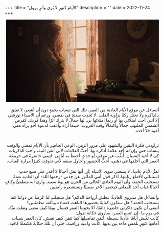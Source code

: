 +++
title = "الأيام كنهرٍ لا يُرى وأثرٍ يزول"
description = ""
date = 2022-11-24
+++

<div dir="rtl">

![alt](img.jpg)

أتساءل عن موقع الأيام العادية من العمر، تلك التي تنساب بخفةٍ دون أن أشعر، لا تعلق بالذاكرة ولا تحتل ركنًا بزاوية القلب، لا تُحدِث صدىً في نفسي، ورغم أن الأصداء تؤرقني إلا أنني أحب امتلائي بها أو ربما امتلائها بي. لها جمالٌ لا يترك أثرًا وهذا مُربك، كقرص الشمس الملتهب جمالاً واكتمالاً وقت الغروب، حينما أراه وأذهب لدعوة أحدٍ يراه معي أعود فلا أجده. <br>

<br>
تراودني فكرة اليقين والشهود على مرور الزمن، الوعي الحاضر بأن الأيام تمضي والوقت ينساب حتى وإن لم أجد علامةً أذكره بها. أحبُّ العلامات لأني أُتقن التيه، وأحب الذكريات كي لا أجيد النسيان. أُنقِّب عن موقفٍ أو حدثٍ أحفظُ به أيامي؛ لتبقى حاضرةً في خريطة العمر التي أخلقها في ذهني، أحبُّ الحضور وأحاول صنعه لأني تذوقت كثيرًا مرارة الغياب. <br>

<br>
تمرُّ الأيام عاديةً، لا يسعني سوى الانتباه إلى أنها تمرّ، أحيانًا لا أقدر على صنع حدثٍ استثنائي لأقطع رتابتها. أذكر قول أمي المأثور عن جدتي -رحمها الله- أن العادية نعمةٌ تستجلب الحمد، وأن اليوم العادي الخالي من الحزن هو يومٌ سعيد. وأرى أنه منطقيٌّ وكافٍ أحيانًا غياب أحد المعاني فيحضر الآخر ضمنيًا ونستشعره راضيين. <br>

<br>
وأتساءل هل ستروي العاديةُ عطش أرواحنا الدائم؟ هل ستجلب لنا الرضا عن ذواتنا كما تستجلب الحمد؟ هل ستكون كفايةً بحضورها الباهت فنعتاده ونألفه مطمئنين؟ <br>
أتمنى أن تكون ذاكرتي حاضرة دائمًا، ألا يخوننا العمر فنسأل يومًا كيف مضى وتفلت منَّا.. في يومٍ ما -إن اتسع العمر- سأروي حكاية تقول: <br>
كانت تعيش أيامًا عاديةً بسيطة، تُتقن تفاصيلها كما تتقن كيف تعيش، كان العمر ينساب أمامها كنهرٍ تلمس ماءه بين يديها، كانت واعية وراضية. حتى أن تلك حكايةٌ مُكتملةٌ كافية.<br>

</div>
